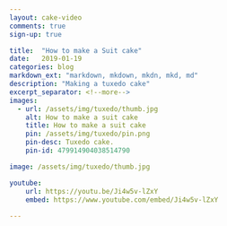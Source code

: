```yaml
---
layout: cake-video
comments: true
sign-up: true

title:  "How to make a Suit cake"
date:   2019-01-19
categories: blog
markdown_ext: "markdown, mkdown, mkdn, mkd, md"
description: "Making a tuxedo cake"
excerpt_separator: <!--more-->
images: 
  - url: /assets/img/tuxedo/thumb.jpg
    alt: How to make a suit cake
    title: How to make a suit cake
    pin: /assets/img/tuxedo/pin.png
    pin-desc: Tuxedo cake.
    pin-id: 479914904038514790

image: /assets/img/tuxedo/thumb.jpg

youtube:
    url: https://youtu.be/Ji4w5v-lZxY
    embed: https://www.youtube.com/embed/Ji4w5v-lZxY
 
---
```


